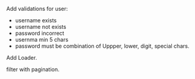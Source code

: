 Add validations for user:
- username exists
- username not exists
- password incorrect
- usernma min 5 chars
- password must be combination of Uppper, lower, digit, special chars.


Add Loader.

filter with pagination.